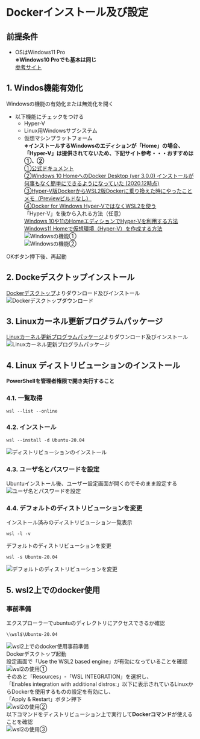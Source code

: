 # Dockerインストール及び設定

## 前提条件
* OSはWindows11 Pro  
**※Windows10 Proでも基本は同じ**  
[参考サイト](https://ascii.jp/elem/000/004/127/4127643/)  

## 1. Windos機能有効化
Windowsの機能の有効化または無効化を開く  
* 以下機能にチェックをつける  
  * Hyper-V  
  * Linux用Windowsサブシステム  
  * 仮想マシンプラットフォーム  
**※インストールするWindowsのエディションが「Home」の場合、「Hyper-V」は提供されてないため、下記サイト参考・・・おすすめは①、②**  
[①公式ドキュメント](https://docs.docker.jp/docker-for-windows/install-windows-home.html)  
[②Windows 10 HomeへのDocker Desktop (ver 3.0.0) インストールが何事もなく簡単にできるようになっていた (2020.12時点)](https://qiita.com/zaki-lknr/items/db99909ba1eb27803456)  
[③Hyper-V版DockerからWSL2版Dockerに乗り換えた時にやったことメモ（Previewビルドなし）](https://qiita.com/Ayutanalects/items/129c2bfa23a249505e2e)  
[④Docker for Windows Hyper-VではなくWSL2を使う](https://cfautog.tokyo/2020/11/04/docker-for-windows-wsl2/)  
「Hyper-V」を後から入れる方法（任意）  
[Windows 10や11のHomeエディションでHyper-Vを利用する方法](https://4thsight.xyz/36873)  
[Windows11 Homeで仮想環境（Hyper-V）を作成する方法](https://jo-sys.net/win11home-hyperv/)  
![Windowsの機能①](images/Windowsの機能①.png)  
![Windowsの機能②](images/Windowsの機能②.png)

OKボタン押下後、再起動  

## 2. Dockeデスクトップインストール
[Dockerデスクトップ](https://www.docker.com/products/docker-desktop/)よりダウンロード及びインストール  
![Dockerデスクトップダウンロード](images/Dockerデスクトップダウンロード.png)

## 3. Linuxカーネル更新プログラムパッケージ
[Linuxカーネル更新プログラムパッケージ](https://learn.microsoft.com/ja-jp/windows/wsl/install-manual#step-4---download-the-linux-kernel-update-package)よりダウンロード及びインストール  
![Linuxカーネル更新プログラムパッケージ](images/Linuxカーネル更新プログラムパッケージ.png)

## 4. Linux ディストリビューションのインストール
**PowerShellを管理者権限で開き実行すること**

### 4.1. 一覧取得
```
wsl --list --online
```

### 4.2. インストール
```
wsl --install -d Ubuntu-20.04
```  
![ディストリビューションのインストール](images/Linuxディストリビューションのインストール.png)  

### 4.3. ユーザ名とパスワードを設定  
Ubuntuインストール後、ユーザー設定画面が開くのでそのまま設定する  
![ユーザ名とパスワードを設定](images/ユーザ名とパスワードを設定.png)  

### 4.4. デフォルトのディストリビューションを変更  
インストール済みのディストリビューション一覧表示
```
wsl -l -v
```
デフォルトのディストリビューションを変更  

```
wsl -s Ubuntu-20.04
```
![デフォルトのディストリビューションを変更](images/デフォルトのディストリビューションを変更.png)

## 5. wsl2上でのdocker使用

### 事前準備  
エクスプローラーでubuntuのディレクトリにアクセスできるか確認
```
\\wsl$\Ubuntu-20.04
```
![wsl2上でのdocker使用事前準備](images/wsl2上でのdocker使用事前準備.png)  
Dockerデスクトップ起動  
設定画面で「Use the WSL2 based engine」が有効になっていることを確認  
![wsl2の使用①](images/wsl2の使用①.png)  
そのあと「Resources」-「WSL INTEGRATION」を選択し、<br>「Enables integration with additional distros:」以下に表示されているLinuxからDockerを使用するものの設定を有効にし、<br>「Apply & Restart」ボタン押下  
![wsl2の使用②](images/wsl2の使用②.png)  
以下コマンドをディストリビューション上で実行して**Dockerコマンド**が使えることを確認  
![wsl2の使用③](images/wsl2の使用③.png)
